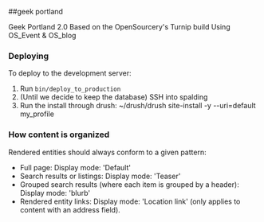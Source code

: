 ##geek portland

Geek Portland 2.0
Based on the OpenSourcery's Turnip build
Using OS_Event & OS_blog

### Deploying
To deploy to the development server:
1) Run `bin/deploy_to_production`
2) (Until we decide to keep the database) SSH into spalding
3) Run the install through drush: ~/drush/drush site-install -y --uri=default my_profile

### How content is organized
Rendered entities should always conform to a given pattern:

 * Full page: Display mode: 'Default'
 * Search results or listings: Display mode: 'Teaser'
 * Grouped search results (where each item is grouped by a header): Display mode: 'blurb'
 * Rendered entity links: Display mode: 'Location link' (only applies to content with an address field).
